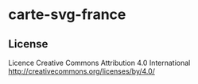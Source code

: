 # carte-svg-france



## License
Licence Creative Commons Attribution 4.0 International
http://creativecommons.org/licenses/by/4.0/
